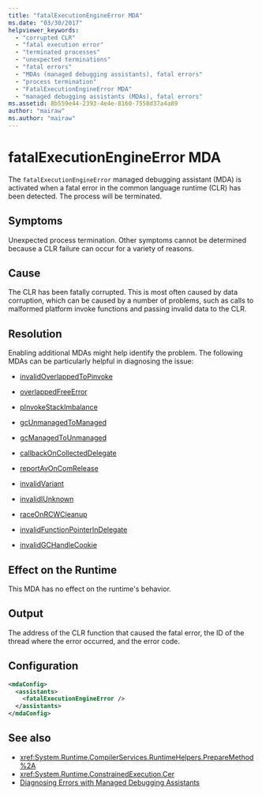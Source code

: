 ```yaml
---
title: "fatalExecutionEngineError MDA"
ms.date: "03/30/2017"
helpviewer_keywords: 
  - "corrupted CLR"
  - "fatal execution error"
  - "terminated processes"
  - "unexpected terminations"
  - "fatal errors"
  - "MDAs (managed debugging assistants), fatal errors"
  - "process termination"
  - "FatalExecutionEngineError MDA"
  - "managed debugging assistants (MDAs), fatal errors"
ms.assetid: 8b559e44-2393-4e4e-8160-7558d37a4a89
author: "mairaw"
ms.author: "mairaw"
---
```

# fatalExecutionEngineError MDA
The `fatalExecutionEngineError` managed debugging assistant (MDA) is activated when a fatal error in the common language runtime (CLR) has been detected. The process will be terminated.  
  
## Symptoms  
 Unexpected process termination. Other symptoms cannot be determined because a CLR failure can occur for a variety of reasons.  
  
## Cause  
 The CLR has been fatally corrupted. This is most often caused by data corruption, which can be caused by a number of problems, such as calls to malformed platform invoke functions and passing invalid data to the CLR.  
  
## Resolution  
 Enabling additional MDAs might help identify the problem. The following MDAs can be particularly helpful in diagnosing the issue:  
  
- [invalidOverlappedToPinvoke](invalidoverlappedtopinvoke-mda.md)  
  
- [overlappedFreeError](overlappedfreeerror-mda.md)  
  
- [pInvokeStackImbalance](pinvokestackimbalance-mda.md)  
  
- [gcUnmanagedToManaged](gcunmanagedtomanaged-mda.md)  
  
- [gcManagedToUnmanaged](gcmanagedtounmanaged-mda.md)  
  
- [callbackOnCollectedDelegate](callbackoncollecteddelegate-mda.md)  
  
- [reportAvOnComRelease](reportavoncomrelease-mda.md)  
  
- [invalidVariant](invalidvariant-mda.md)  
  
- [invalidIUnknown](invalidiunknown-mda.md)  
  
- [raceOnRCWCleanup](raceonrcwcleanup-mda.md)  
  
- [invalidFunctionPointerInDelegate](invalidfunctionpointerindelegate-mda.md)  
  
- [invalidGCHandleCookie](invalidgchandlecookie-mda.md)  
  
## Effect on the Runtime  
 This MDA has no effect on the runtime's behavior.  
  
## Output  
 The address of the CLR function that caused the fatal error, the ID of the thread where the error occurred, and the error code.  
  
## Configuration  
  
```xml  
<mdaConfig>  
  <assistants>  
    <fatalExecutionEngineError />  
  </assistants>  
</mdaConfig>  
```  
  
## See also

- <xref:System.Runtime.CompilerServices.RuntimeHelpers.PrepareMethod%2A>
- <xref:System.Runtime.ConstrainedExecution.Cer>
- [Diagnosing Errors with Managed Debugging Assistants](diagnosing-errors-with-managed-debugging-assistants.md)
